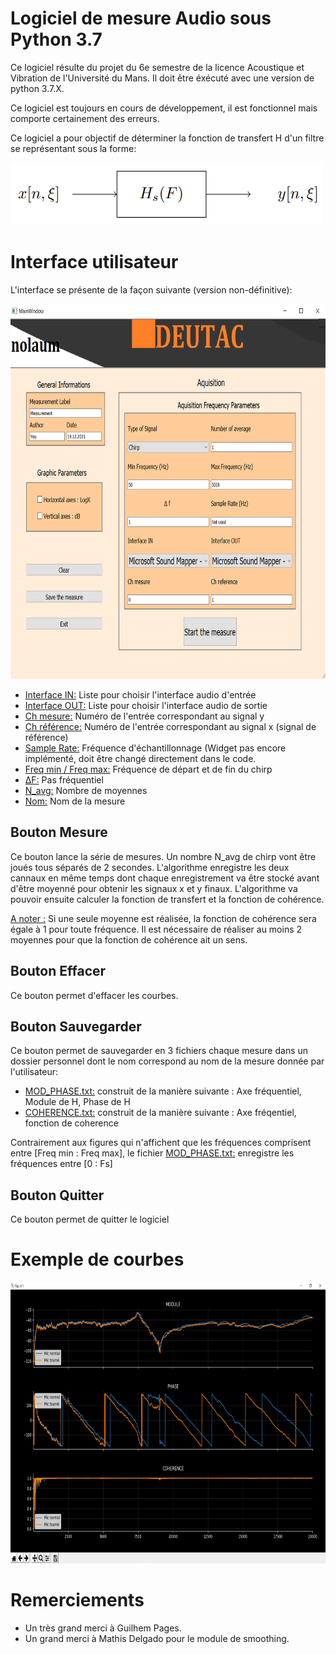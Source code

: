 # Logiciel de mesure Audio sous Python 3.7
Ce logiciel résulte du projet du 6e semestre de la licence Acoustique et Vibration de l'Université du Mans. 
Il doit être éxécuté avec une version de python 3.7.X.

Ce logiciel est toujours en cours de développement, il est fonctionnel mais comporte certainement des erreurs.

Ce logiciel a pour objectif de déterminer la fonction de transfert H d'un filtre se représentant sous la forme:

<img src="https://github.com/Cozipro/Projet_L3/blob/main/images/filtre.PNG"  width="500" height="100" />

# Interface utilisateur

L'interface se présente de la façon suivante (version non-définitive):

<img src="https://github.com/Cozipro/Projet_L3/blob/main/images/interface2.PNG"  width="750" height="600" />

- <ins>Interface IN:</ins> Liste pour choisir l'interface audio d'entrée
- <ins>Interface OUT:</ins> Liste pour choisir l'interface audio de sortie
- <ins>Ch mesure:</ins> Numéro de l'entrée correspondant au signal y
- <ins>Ch référence:</ins> Numéro de l'entrée correspondant au signal x (signal de référence)
- <ins>Sample Rate:</ins> Fréquence d'échantillonnage (Widget pas encore implémenté, doit être changé directement dans le code.
- <ins>Freq min / Freq max:</ins> Fréquence de départ et de fin du chirp
- <ins>ΔF:</ins> Pas fréquentiel
- <ins>N_avg:</ins> Nombre de moyennes
- <ins>Nom:</ins> Nom de la mesure

## Bouton Mesure

Ce bouton lance la série de mesures. Un nombre N_avg de chirp vont être joués tous séparés de 2 secondes. L'algorithme enregistre les deux cannaux en même temps dont chaque enregistrement va être stocké avant d'être moyenné pour obtenir les signaux x et y finaux.
L'algorithme va pouvoir ensuite calculer la fonction de transfert et la fonction de cohérence.

<ins>A noter :</ins> Si une seule moyenne est réalisée, la fonction de cohérence sera égale à 1 pour toute fréquence. Il est nécessaire de réaliser au moins 2 moyennes pour que la fonction de cohérence ait un sens.

## Bouton Effacer

Ce bouton permet d'effacer les courbes.

## Bouton Sauvegarder

Ce bouton permet de sauvegarder en 3 fichiers chaque mesure dans un dossier personnel dont le nom correspond au nom de la mesure donnée par l'utilisateur:

- <ins>MOD_PHASE.txt:</ins> construit de la manière suivante : Axe fréquentiel, Module de H, Phase de H
- <ins>COHERENCE.txt:</ins> construit de la manière suivante : Axe fréqentiel, fonction de coherence

Contrairement aux figures qui n'affichent que les fréquences comprisent entre [Freq min : Freq max], le fichier <ins>MOD_PHASE.txt:</ins> enregistre les fréquences entre [0 : Fs]

## Bouton Quitter

Ce bouton permet de quitter le logiciel


# Exemple de courbes

<img src="https://github.com/Cozipro/Projet_L3/blob/main/images/courbes.png"  width="800" height="450" />





# Remerciements
- Un très grand merci à Guilhem Pages.
- Un grand merci à Mathis Delgado pour le module de smoothing.

